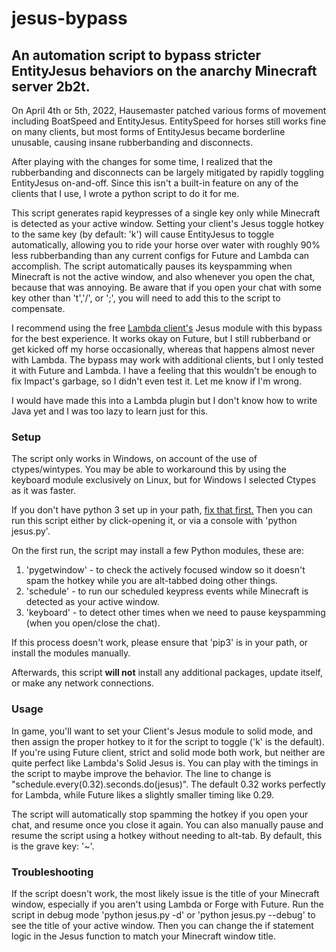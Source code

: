 # jesus-bypass
## An automation script to bypass stricter EntityJesus behaviors on the anarchy Minecraft server 2b2t.

On April 4th or 5th, 2022, Hausemaster patched various forms of movement including BoatSpeed and EntityJesus. 
EntitySpeed for horses still works fine on many clients, but most forms of EntityJesus became borderline unusable, causing insane rubberbanding and disconnects.

After playing with the changes for some time, I realized that the rubberbanding and disconnects can be largely mitigated by rapidly toggling EntityJesus on-and-off.
Since this isn't a built-in feature on any of the clients that I use, I wrote a python script to do it for me.

This script generates rapid keypresses of a single key only while Minecraft is detected as your active window.
Setting your client's Jesus toggle hotkey to the same key (by default: 'k') will cause EntityJesus to toggle automatically, allowing you to ride your horse over water with roughly 90% less rubberbanding than any current configs for Future and Lambda can accomplish.
The script automatically pauses its keyspamming when Minecraft is not the active window, and also whenever you open the chat, because that was annoying.
Be aware that if you open your chat with some key other than 't','/', or ';', you will need to add this to the script to compensate.

I recommend using the free [Lambda client's](https://github.com/lambda-client/lambda) Jesus module with this bypass for the best experience.
It works okay on Future, but I still rubberband or get kicked off my horse occasionally, whereas that happens almost never with Lambda.
The bypass may work with additional clients, but I only tested it with Future and Lambda.
I have a feeling that this wouldn't be enough to fix Impact's garbage, so I didn't even test it. Let me know if I'm wrong.

I would have made this into a Lambda plugin but I don't know how to write Java yet and I was too lazy to learn just for this.

### Setup

The script only works in Windows, on account of the use of ctypes/wintypes.
You may be able to workaround this by using the keyboard module exclusively on Linux, but for Windows I selected Ctypes as it was faster.

If you don't have python 3 set up in your path, [fix that first.](https://datatofish.com/add-python-to-windows-path/) 
Then you can run this script either by click-opening it, or via a console with 'python jesus.py'.

On the first run, the script may install a few Python modules, these are:
1. 'pygetwindow' - to check the actively focused window so it doesn't spam the hotkey while you are alt-tabbed doing other things.
2. 'schedule' - to run our scheduled keypress events while Minecraft is detected as your active window.
3. 'keyboard' - to detect other times when we need to pause keyspamming (when you open/close the chat).

If this process doesn't work, please ensure that 'pip3' is in your path, or install the modules manually.

Afterwards, this script **will not** install any additional packages, update itself, or make any network connections.

### Usage

In game, you'll want to set your Client's Jesus module to solid mode, and then assign the proper hotkey to it for the script to toggle ('k' is the default).
If you're using Future client, strict and solid mode both work, but neither are quite perfect like Lambda's Solid Jesus is.
You can play with the timings in the script to maybe improve the behavior. The line to change is "schedule.every(0.32).seconds.do(jesus)".
The default 0.32 works perfectly for Lambda, while Future likes a slightly smaller timing like 0.29.

The script will automatically stop spamming the hotkey if you open your chat, and resume once you close it again.
You can also manually pause and resume the script using a hotkey without needing to alt-tab. By default, this is the grave key: '~'.


### Troubleshooting

If the script doesn't work, the most likely issue is the title of your Minecraft window, especially if you aren't using Lambda or Forge with Future.
Run the script in debug mode 'python jesus.py -d' or 'python jesus.py --debug' to see the title of your active window.
Then you can change the if statement logic in the Jesus function to match your Minecraft window title.
